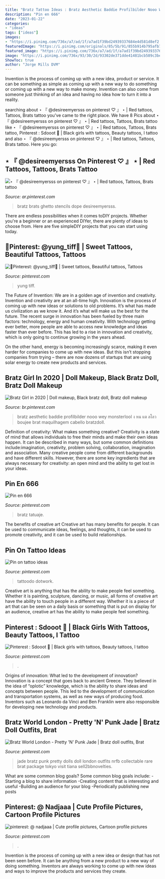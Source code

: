 ```yaml
---
title: "Bratz Tattoo Ideas : Bratz Aesthetic Baddie Profilbilder Nooo Wey Monsterlool ง หน แต ลโลว Boujee Brat Maquilhagem Cabello Bratzdoll"
description: "Pin en 666"
date: "2023-01-22"
categories:
- "ideas"
tags: ["ideas"]
images:
- "https://i.pinimg.com/736x/a7/ad/1f/a7ad1f39bd24939337684e4d581d8ef2.jpg"
featuredImage: "https://i.pinimg.com/originals/85/5b/91/855b914b795afb713ffc827f8d67d171.jpg"
featured_image: "https://i.pinimg.com/736x/a7/ad/1f/a7ad1f39bd24939337684e4d581d8ef2.jpg"
image: "https://i.pinimg.com/736x/93/30/2d/93302de371dde41481bcb589c3be8def.jpg"
ShowToc: true
author: "Jorge Mills DVM"
---
```



Invention is the process of coming up with a new idea, product or service. It can be something as simple as coming up with a new way to do something or coming up with a new way to make money. Invention can also come from someone just thinking of an idea and having no idea how to turn it into a reality.

	

		
searching about ⋆ 『 @desireemyersss on pinterest ♡ 』 ⋆ | Red tattoos, Tattoos, Brats tattoo you've came to the right place. We have 8 Pics about ⋆ 『 @desireemyersss on pinterest ♡ 』 ⋆ | Red tattoos, Tattoos, Brats tattoo like ⋆ 『 @desireemyersss on pinterest ♡ 』 ⋆ | Red tattoos, Tattoos, Brats tattoo, Pinterest : Sdooot 🤪 | Black girls with tattoos, Beauty tattoos, I tattoo and also ⋆ 『 @desireemyersss on pinterest ♡ 』 ⋆ | Red tattoos, Tattoos, Brats tattoo. Here you go:
		
    
## ⋆ 『 @desireemyersss On Pinterest ♡ 』 ⋆ | Red Tattoos, Tattoos, Brats Tattoo

<img loading=lazy src="https://i.pinimg.com/736x/57/ea/66/57ea66d944011764a26558484cad2518.jpg" onerror="this.onerror=null;this.src='https://tse3.mm.bing.net/th?id=OIP.1neGPDw_4Krw5JTQe2chqgHaHX&amp;pid=15.1';" alt="⋆ 『 @desireemyersss on pinterest ♡ 』 ⋆ | Red tattoos, Tattoos, Brats tattoo">

_Source: ar.pinterest.com_

>bratz brats ghetto stencils dope desireemyersss. 

	

There are endless possibilities when it comes toDIY projects. Whether you're a beginner or an experienced DIYer, there are plenty of ideas to choose from. Here are five simpleDIY projects that you can start using today.

    
## 🎀Pinterest: @yung_tiff🎀 | Sweet Tattoos, Beautiful Tattoos, Tattoos

<img loading=lazy src="https://i.pinimg.com/originals/13/f0/22/13f022fa96595ac0e8155215ef67f002.jpg" onerror="this.onerror=null;this.src='https://tse2.mm.bing.net/th?id=OIP.HRw4BZ7C-Gx-XrGrZ5Wu0wHaJ4&amp;pid=15.1';" alt="🎀Pinterest: @yung_tiff🎀 | Sweet tattoos, Beautiful tattoos, Tattoos">

_Source: pinterest.com_

>yung tiff. 

	

The Future of Invention: We are in a golden age of invention and creativity.
Invention and creativity are at an all-time high. Innovation is the process of coming up with new ideas or solutions to old problems. It’s what has made us civilization as we know it. And it’s what will make us the best for the future.
The recent surge in innovation has been fueled by three main factors: technology, energy and human creativity. With technology getting ever better, more people are able to access new knowledge and ideas faster than ever before. This has led to a rise in innovation and creativity, which is only going to continue growing in the years ahead.

On the other hand, energy is becoming increasingly scarce, making it even harder for companies to come up with new ideas. But this isn’t stopping companies from trying – there are now dozens of startups that are using solar energy to create new products and services.

    
## Bratz Girl In 2020 | Doll Makeup, Black Bratz Doll, Bratz Doll Makeup

<img loading=lazy src="https://i.pinimg.com/736x/a7/ad/1f/a7ad1f39bd24939337684e4d581d8ef2.jpg" onerror="this.onerror=null;this.src='https://tse1.mm.bing.net/th?id=OIP.qR_vt8vjS2SvDrIpL68J6AHaJN&amp;pid=15.1';" alt="Bratz Girl in 2020 | Doll makeup, Black bratz doll, Bratz doll makeup">

_Source: br.pinterest.com_

>bratz aesthetic baddie profilbilder nooo wey monsterlool ง หน แต ลโลว boujee brat maquilhagem cabello bratzdoll. 

	

Definition of creativity: What makes something creative?
Creativity is a state of mind that allows individuals to free their minds and make their own ideas happen. It can be described in many ways, but some common definitions include:imagination, creativity, problem solving, collaboration, imagination and association. 
Many creative people come from different backgrounds and have different skills. However, there are some key ingredients that are always necessary for creativity: an open mind and the ability to get lost in your ideas.

    
## Pin En 666

<img loading=lazy src="https://i.pinimg.com/736x/0d/85/0f/0d850f8508f3311fd1e5d7de970bfadb.jpg" onerror="this.onerror=null;this.src='https://tse1.mm.bing.net/th?id=OIP.qlTanVWt0J4gDnKI6wD40wHaIR&amp;pid=15.1';" alt="Pin en 666">

_Source: pinterest.com_

>bratz tatuaje. 

	

The benefits of creative art
Creative art has many benefits for people. It can be used to communicate ideas, feelings, and thoughts, it can be used to promote creativity, and it can be used to build relationships.

    
## Pin On Tattoo Ideas

<img loading=lazy src="https://i.pinimg.com/originals/85/5b/91/855b914b795afb713ffc827f8d67d171.jpg" onerror="this.onerror=null;this.src='https://tse2.mm.bing.net/th?id=OIP.8GaqKnuj7ZXHvSRltyWCXQHaHa&amp;pid=15.1';" alt="Pin on tattoo ideas">

_Source: pinterest.com_

>tattoodo dotwork. 

	

Creative art is anything that has the ability to make people feel something. Whether it is painting, sculpture, dancing, or music, all forms of creative art have the ability to touch people in a different way. Whether it is a piece of art that can be seen on a daily basis or something that is put on display for an audience, creative art has the ability to make people feel something.

    
## Pinterest : Sdooot 🤪 | Black Girls With Tattoos, Beauty Tattoos, I Tattoo

<img loading=lazy src="https://i.pinimg.com/736x/93/30/2d/93302de371dde41481bcb589c3be8def.jpg" onerror="this.onerror=null;this.src='https://tse3.mm.bing.net/th?id=OIP.DJIQP58HRC17s6WcLH5aagHaNK&amp;pid=15.1';" alt="Pinterest : Sdooot 🤪 | Black girls with tattoos, Beauty tattoos, I tattoo">

_Source: pinterest.com_

>. 

	

Origins of innovation: What led to the development of innovation?
Innovation is a concept that goes back to ancient Greece. They believed in the idea of “oplotic” knowledge, which is the ability to share ideas and concepts between people. This led to the development of communication and transportation systems, as well as new ways of producing food. Inventors such as Leonardo da Vinci and Ben Franklin were also responsible for developing new technology and products.

    
## Bratz World London - Pretty &#039;N&#039; Punk Jade | Bratz Doll Outfits, Brat

<img loading=lazy src="https://i.pinimg.com/originals/c4/5b/6e/c45b6ed39b5ccabf01f1c53480f7af7b.jpg" onerror="this.onerror=null;this.src='https://tse2.mm.bing.net/th?id=OIP.S3LT_bxi9KWxQuGCZlbueQAAAA&amp;pid=15.1';" alt="Bratz World London - Pretty &#039;N&#039; Punk Jade | Bratz doll outfits, Brat">

_Source: pinterest.com_

>jade bratz punk pretty dolls doll london outfits nrfb collectable rare brat package tokyo visit tiana sell2bbnovelties. 

	

What are some common blog goals?
Some common blog goals include: 
-Starting a blog to share information 
-Creating content that is interesting and useful 
-Building an audience for your blog 
-Periodically publishing new posts

    
## Pinterest: @ Nadjaaa | Cute Profile Pictures, Cartoon Profile Pictures

<img loading=lazy src="https://i.pinimg.com/736x/9a/95/8b/9a958bd6e42c77dfcd3773a5dfb790cb.jpg" onerror="this.onerror=null;this.src='https://tse1.mm.bing.net/th?id=OIP.4yNDSa4ZiZGSmJZ5Fmwq5wHaIn&amp;pid=15.1';" alt="pinterest: @ nadjaaa | Cute profile pictures, Cartoon profile pictures">

_Source: pinterest.com_

>. 

	

Invention is the process of coming up with a new idea or design that has not been seen before. It can be anything from a new product to a new way of doing something. Inventors are always working to come up with new ideas and ways to improve the products and services they create.

